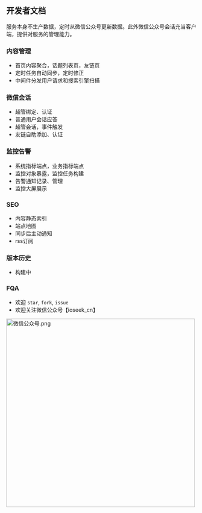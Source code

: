 开发者文档
---

服务本身不生产数据，定时从微信公众号更新数据。此外微信公众号会话充当客户端，提供对服务的管理能力。

### 内容管理

- 首页内容聚合，话题列表页，友链页
- 定时任务自动同步，定时修正
- 中间件分发用户请求和搜索引擎扫描

### 微信会话

- 超管绑定、认证
- 普通用户会话应答
- 超管会话，事件触发
- 友链自助添加、认证

### 监控告警

- 系统指标端点，业务指标端点
- 监控对象暴露，监控任务构建
- 告警通知记录、管理
- 监控大屏展示

### SEO

- 内容静态索引
- 站点地图
- 同步后主动通知
- rss订阅

### 版本历史

- 构建中

### FQA

- 欢迎 `star`, `fork`, `issue`
- 欢迎关注微信公众号【ioseek_cn】

<img width="500px"  src="http://oss.ioseek.cn/mp-mini.png" alt="微信公众号.png">

